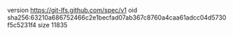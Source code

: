 version https://git-lfs.github.com/spec/v1
oid sha256:63210a686752466c2e1becfad07ab367c8760a4caa61adcc04d5730f5c5231f4
size 11835
